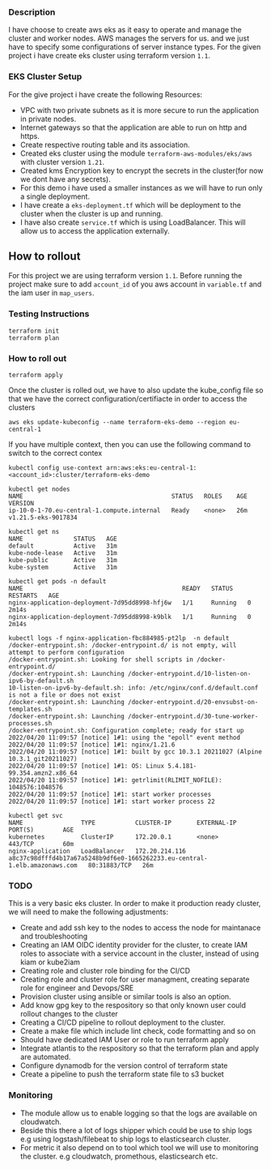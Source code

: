 ### Description
I have choose to create aws eks as it easy to operate and manage the cluster and worker nodes. AWS manages the servers for us. and we just have to specify some configurations of server instance types. For the given project i have create eks cluster using terraform version `1.1`.

### EKS Cluster Setup
For the give project i have create the following Resources:
* VPC with two private subnets as it is more secure to run the application in private nodes.
* Internet gateways so that the application are able to run on http and https.
* Create respective routing table and its association.
* Created eks cluster using the module `terraform-aws-modules/eks/aws` with cluster version `1.21`.
* Created kms Encryption key to encrypt the secrets in the cluster(for now we dont have any secrets).
* For this demo i have used a smaller instances as we will have to run only a single deployment.
* I have create a `eks-deployment.tf` which will be deployment to the cluster when the cluster is up and running.
* I have also create `service.tf` which is using LoadBalancer. This will allow us to access the application externally.

## How to rollout
For this project we are using terraform version `1.1`.
Before running the project make sure to add `account_id` of you aws account in `variable.tf` and the iam user in `map_users`.
### Testing Instructions
```
terraform init
terraform plan
```

### How to roll out
```
terraform apply
```

Once the cluster is rolled out, we have to also update the kube_config file so that we have the correct configuration/certifiacte in order to access the clusters
```
aws eks update-kubeconfig --name terraform-eks-demo --region eu-central-1
```
If you have multiple context, then you can use the following command to switch to the correct contex
```
kubectl config use-context arn:aws:eks:eu-central-1:<account_id>:cluster/terraform-eks-demo
```
```
kubectl get nodes
NAME                                         STATUS   ROLES    AGE     VERSION
ip-10-0-1-70.eu-central-1.compute.internal   Ready    <none>   26m   v1.21.5-eks-9017834
```
```
kubectl get ns
NAME              STATUS   AGE
default           Active   31m
kube-node-lease   Active   31m
kube-public       Active   31m
kube-system       Active   31m
```
```
kubectl get pods -n default
NAME                                            READY   STATUS    RESTARTS   AGE
nginx-application-deployment-7d95dd8998-hfj6w   1/1     Running   0          2m14s
nginx-application-deployment-7d95dd8998-k9blk   1/1     Running   0          2m14s
```
```
kubectl logs -f nginx-application-fbc884985-pt2lp  -n default
/docker-entrypoint.sh: /docker-entrypoint.d/ is not empty, will attempt to perform configuration
/docker-entrypoint.sh: Looking for shell scripts in /docker-entrypoint.d/
/docker-entrypoint.sh: Launching /docker-entrypoint.d/10-listen-on-ipv6-by-default.sh
10-listen-on-ipv6-by-default.sh: info: /etc/nginx/conf.d/default.conf is not a file or does not exist
/docker-entrypoint.sh: Launching /docker-entrypoint.d/20-envsubst-on-templates.sh
/docker-entrypoint.sh: Launching /docker-entrypoint.d/30-tune-worker-processes.sh
/docker-entrypoint.sh: Configuration complete; ready for start up
2022/04/20 11:09:57 [notice] 1#1: using the "epoll" event method
2022/04/20 11:09:57 [notice] 1#1: nginx/1.21.6
2022/04/20 11:09:57 [notice] 1#1: built by gcc 10.3.1 20211027 (Alpine 10.3.1_git20211027)
2022/04/20 11:09:57 [notice] 1#1: OS: Linux 5.4.181-99.354.amzn2.x86_64
2022/04/20 11:09:57 [notice] 1#1: getrlimit(RLIMIT_NOFILE): 1048576:1048576
2022/04/20 11:09:57 [notice] 1#1: start worker processes
2022/04/20 11:09:57 [notice] 1#1: start worker process 22
```
```
kubectl get svc
NAME                TYPE           CLUSTER-IP       EXTERNAL-IP                                                                  PORT(S)        AGE
kubernetes          ClusterIP      172.20.0.1       <none>                                                                       443/TCP        60m
nginx-application   LoadBalancer   172.20.214.116   a8c37c98dfffd4b17a67a5248b9df6e0-1665262233.eu-central-1.elb.amazonaws.com   80:31883/TCP   26m
```

### TODO
This is a very basic eks cluster. In order to make it production ready cluster, we will need to make the following adjustments:
* Create and add ssh key to the nodes to access the node for maintanace and troubleshooting
* Creating an IAM OIDC identity provider for the cluster, to create IAM roles to associate with a service account in the cluster, instead of using kiam or kube2iam
* Creating role and cluster role binding for the CI/CD
* Creating role and cluster role for user managment, creating separate role for engineer and Devops/SRE
* Provision cluster using ansible or similar tools is also an option.
* Add know gpg key to the respository so that only known user could rollout changes to the cluster
* Creating a CI/CD pipeline to rollout deployment to the cluster.
* Create a make file which include lint check, code formatting and so on
* Should have dedicated IAM User or role to run terraform apply
* Integrate atlantis to the respository so that the terraform plan and apply are automated.
* Configure dynamodb for the version control of terraform state
* Create a pipeline to push the terraform state file to s3 bucket

### Monitoring
* The module allow us to enable logging so that the logs are available on cloudwatch.
* Beside this there a lot of logs shipper which could be use to ship logs e.g using logstash/filebeat to ship logs to elasticsearch cluster.
* For metric it also depend on to tool which tool we will use to monitoring the cluster. e.g cloudwatch, promethous, elasticsearch etc.
